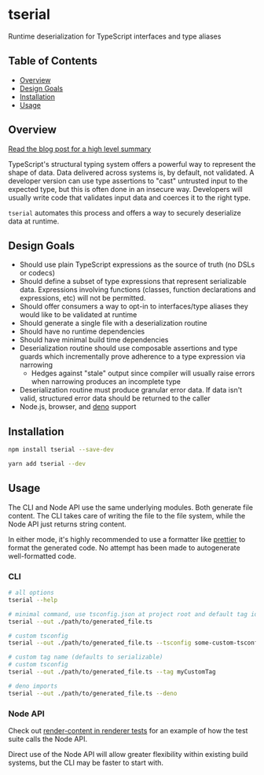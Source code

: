 # tserial

Runtime deserialization for TypeScript interfaces and type aliases

## Table of Contents

- [Overview](#overview)
- [Design Goals](#design-goals)
- [Installation](#installation)
- [Usage](#usage)

## Overview

[Read the blog post for a high level summary](https://lukeautry.com/blog/tserial)

TypeScript's structural typing system offers a powerful way to represent the shape of data. Data delivered across systems is, by default, not validated. A developer version can use type assertions to "cast" untrusted input to the expected type, but this is often done in an insecure way. Developers will usually write code that validates input data and coerces it to the right type.

`tserial` automates this process and offers a way to securely deserialize data at runtime.

## Design Goals

- Should use plain TypeScript expressions as the source of truth (no DSLs or codecs)
- Should define a subset of type expressions that represent serializable data. Expressions involving functions (classes, function declarations and expressions, etc) will not be permitted.
- Should offer consumers a way to opt-in to interfaces/type aliases they would like to be validated at runtime
- Should generate a single file with a deserialization routine
- Should have no runtime dependencies
- Should have minimal build time dependencies
- Deserialization routine should use composable assertions and type guards which incrementally prove adherence to a type expression via narrowing
  - Hedges against "stale" output since compiler will usually raise errors when narrowing produces an incomplete type
- Deserialization routine must produce granular error data. If data isn't valid, structured error data should be returned to the caller
- Node.js, browser, and [deno](https://github.com/denoland/deno) support

## Installation

```sh
npm install tserial --save-dev

yarn add tserial --dev
```

## Usage

The CLI and Node API use the same underlying modules. Both generate file content. The CLI takes care of writing the file to the file system, while the Node API just returns string content.

In either mode, it's highly recommended to use a formatter like [prettier](https://prettier.io) to format the generated code. No attempt has been made to autogenerate well-formatted code.

### CLI

```sh
# all options
tserial --help

# minimal command, use tsconfig.json at project root and default tag identifier
tserial --out ./path/to/generated_file.ts

# custom tsconfig
tserial --out ./path/to/generated_file.ts --tsconfig some-custom-tsconfig.json

# custom tag name (defaults to serializable)
# custom tsconfig
tserial --out ./path/to/generated_file.ts --tag myCustomTag

# deno imports
tserial --out ./path/to/generated_file.ts --deno
```

### Node API

Check out [render-content in renderer tests](test/render/render-content.ts) for an example of how the test suite calls the Node API.

Direct use of the Node API will allow greater flexibility within existing build systems, but the CLI may be faster to start with.

